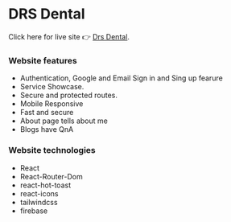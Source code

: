 # DRS Dental

Click here for live site 👉 [Drs Dental](https://neko-assignment-10.web.app/).

### Website features
- Authentication, Google and Email Sign in and Sing up fearure
- Service Showcase.
- Secure and protected routes.
- Mobile Responsive
- Fast and secure
- About page tells about me
- Blogs have QnA

### Website technologies
- React
- React-Router-Dom
- react-hot-toast
- react-icons
- tailwindcss
- firebase
